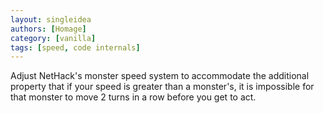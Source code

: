 ```yaml
---
layout: singleidea
authors: [Homage]
category: [vanilla]
tags: [speed, code internals]
---
```

Adjust NetHack's monster speed system to accommodate the additional property that if your speed is greater than a monster's, it is impossible for that monster to move 2 turns in a row before you get to act.

